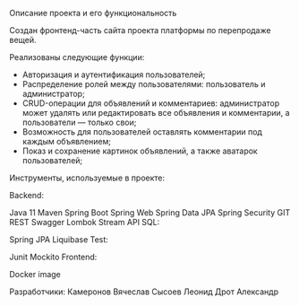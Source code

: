 

Описание проекта и его функциональность

Создан фронтенд-часть сайта проекта платформы по перепродаже вещей.

Реализованы следующие функции:

- Авторизация и аутентификация пользователей;
- Распределение ролей между пользователями: пользователь и администратор;
- CRUD-операции для объявлений и комментариев: администратор может удалять или редактировать все объявления и комментарии, 
а пользователи — только свои;
- Возможность для пользователей оставлять комментарии под каждым объявлением;
- Показ и сохранение картинок объявлений, а также аватарок пользователей;

Инструменты, используемые в проекте:

Backend:

Java 11
Maven
Spring Boot
Spring Web
Spring Data JPA
Spring Security
GIT
REST
Swagger
Lombok
Stream API
SQL:

Spring JPA
Liquibase
Test:

Junit
Mockito
Frontend:

Docker image

Разработчики:
Камеронов Вячеслав
Сысоев Леонид
Дрот Александр
